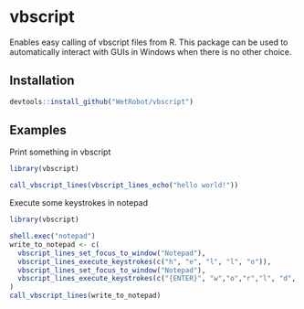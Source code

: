 # vbscript

Enables easy calling of vbscript files from R.
This package can be used to automatically interact with GUIs in Windows
when there is no other choice.

## Installation

``` r
devtools::install_github("WetRobot/vbscript")
```

## Examples

Print something in vbscript

``` r
library(vbscript)

call_vbscript_lines(vbscript_lines_echo("hello world!"))
```

Execute some keystrokes in notepad

``` r
library(vbscript)

shell.exec("notepad")
write_to_notepad <- c(
  vbscript_lines_set_focus_to_window("Notepad"), 
  vbscript_lines_execute_keystrokes(c("h", "e", "l", "l", "o")), 
  vbscript_lines_set_focus_to_window("Notepad"), 
  vbscript_lines_execute_keystrokes(c("{ENTER}", "w","o","r","l", "d", "!"))
)
call_vbscript_lines(write_to_notepad)
```

